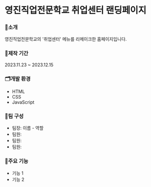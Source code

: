 # 영진직업전문학교 취업센터 랜딩페이지


### 🔎소개
영진직업전문학교의 '취업센터' 메뉴를 리메이크한 홈페이지입니다.

### 📅제작 기간
2023.11.23 ~ 2023.12.15

### 🗂개발 환경
- HTML
- CSS
- JavaScript

### 🙂팀 구성
- 팀장: 이름 - 역할
- 팀원: 
- 팀원: 
- 팀원:

### 📌주요 기능
- 기능 1
- 기능 2

